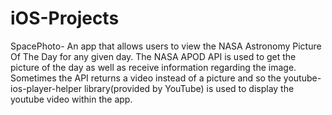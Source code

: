 # iOS-Projects

SpacePhoto- An app that allows users to view the NASA Astronomy Picture Of The Day for any given day. The NASA APOD API is used to get the picture of the day as well as receive information regarding the image. Sometimes the API returns a video instead of a picture and so the youtube-ios-player-helper library(provided by YouTube) is used to display the youtube video within the app.

